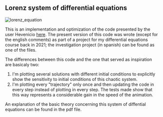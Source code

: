 
## Lorenz system of differential equations

![lorenz_equation](https://user-images.githubusercontent.com/30398083/224520920-75dc68df-0305-4538-b344-e6450cf83683.gif)

This is an implementation and optimization of the code presented by the user Hevenicio [here](https://github.com/Hevenicio/3D-Lorenz-Attractor-simulation-with-python). The present version of this code was wrote (except for the english comments) as part of a project for my differential equations course back in 2021; the investigation project (in spanish) can be found as one of the files.

The differences between this code and the one that served as inspiration are basicaly two:
1. I'm plotting several solutions with different initial conditions to explicitly show the sensitivity to initial conditions of this chaotic system.
2. I'm plotting every "trajectory" only once and then updating the code in every step instead of plotting in every step. The tests made show that this way represents a considerable gain in the speed of the animation.

An explanation of the basic theory concerning this system of diffential equations can be found in the pdf file.

